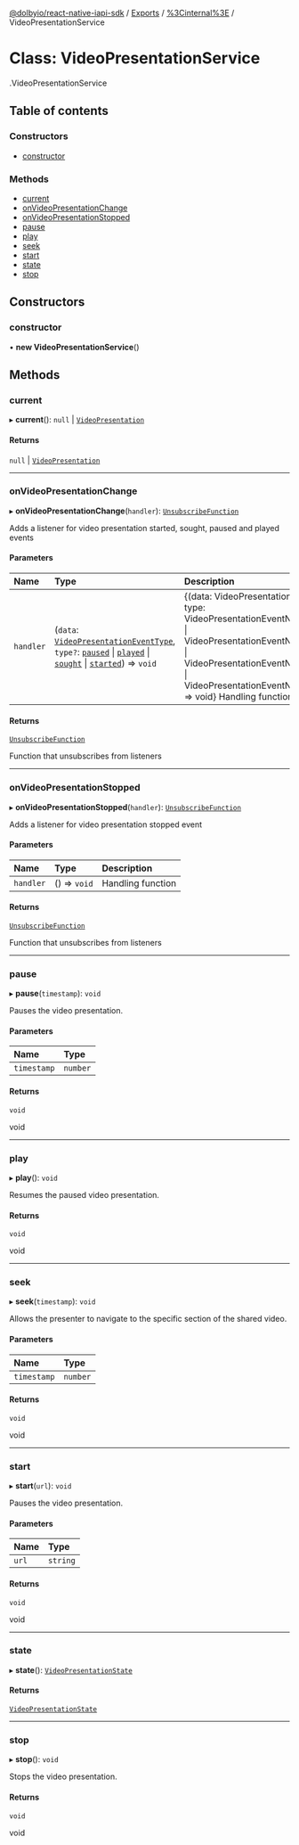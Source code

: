 [@dolbyio/react-native-iapi-sdk](../README.md) / [Exports](../modules.md) / [%3Cinternal%3E](../modules/_internal_.md) / VideoPresentationService

# Class: VideoPresentationService

[<internal>](../modules/_internal_.md).VideoPresentationService

## Table of contents

### Constructors

- [constructor](_internal_.VideoPresentationService.md#constructor)

### Methods

- [current](_internal_.VideoPresentationService.md#current)
- [onVideoPresentationChange](_internal_.VideoPresentationService.md#onvideopresentationchange)
- [onVideoPresentationStopped](_internal_.VideoPresentationService.md#onvideopresentationstopped)
- [pause](_internal_.VideoPresentationService.md#pause)
- [play](_internal_.VideoPresentationService.md#play)
- [seek](_internal_.VideoPresentationService.md#seek)
- [start](_internal_.VideoPresentationService.md#start)
- [state](_internal_.VideoPresentationService.md#state)
- [stop](_internal_.VideoPresentationService.md#stop)

## Constructors

### constructor

• **new VideoPresentationService**()

## Methods

### current

▸ **current**(): ``null`` \| [`VideoPresentation`](../interfaces/_internal_.VideoPresentation.md)

#### Returns

``null`` \| [`VideoPresentation`](../interfaces/_internal_.VideoPresentation.md)

___

### onVideoPresentationChange

▸ **onVideoPresentationChange**(`handler`): [`UnsubscribeFunction`](../modules/_internal_.md#unsubscribefunction)

Adds a listener for video presentation started, sought, paused and played events

#### Parameters

| Name | Type | Description |
| :------ | :------ | :------ |
| `handler` | (`data`: [`VideoPresentationEventType`](../interfaces/_internal_.VideoPresentationEventType.md), `type?`: [`paused`](../modules/_internal_.md#paused) \| [`played`](../modules/_internal_.md#played) \| [`sought`](../modules/_internal_.md#sought) \| [`started`](../modules/_internal_.md#started)) => `void` | {(data: VideoPresentationEventType, type: VideoPresentationEventNames.started \| VideoPresentationEventNames.sought \| VideoPresentationEventNames.paused \| VideoPresentationEventNames.played) => void} Handling function |

#### Returns

[`UnsubscribeFunction`](../modules/_internal_.md#unsubscribefunction)

Function that unsubscribes from listeners

___

### onVideoPresentationStopped

▸ **onVideoPresentationStopped**(`handler`): [`UnsubscribeFunction`](../modules/_internal_.md#unsubscribefunction)

Adds a listener for video presentation stopped event

#### Parameters

| Name | Type | Description |
| :------ | :------ | :------ |
| `handler` | () => `void` | Handling function |

#### Returns

[`UnsubscribeFunction`](../modules/_internal_.md#unsubscribefunction)

Function that unsubscribes from listeners

___

### pause

▸ **pause**(`timestamp`): `void`

Pauses the video presentation.

#### Parameters

| Name | Type |
| :------ | :------ |
| `timestamp` | `number` |

#### Returns

`void`

void

___

### play

▸ **play**(): `void`

Resumes the paused video presentation.

#### Returns

`void`

void

___

### seek

▸ **seek**(`timestamp`): `void`

Allows the presenter to navigate to the specific section of the shared video.

#### Parameters

| Name | Type |
| :------ | :------ |
| `timestamp` | `number` |

#### Returns

`void`

void

___

### start

▸ **start**(`url`): `void`

Pauses the video presentation.

#### Parameters

| Name | Type |
| :------ | :------ |
| `url` | `string` |

#### Returns

`void`

void

___

### state

▸ **state**(): [`VideoPresentationState`](../enums/_internal_.VideoPresentationState.md)

#### Returns

[`VideoPresentationState`](../enums/_internal_.VideoPresentationState.md)

___

### stop

▸ **stop**(): `void`

Stops the video presentation.

#### Returns

`void`

void
